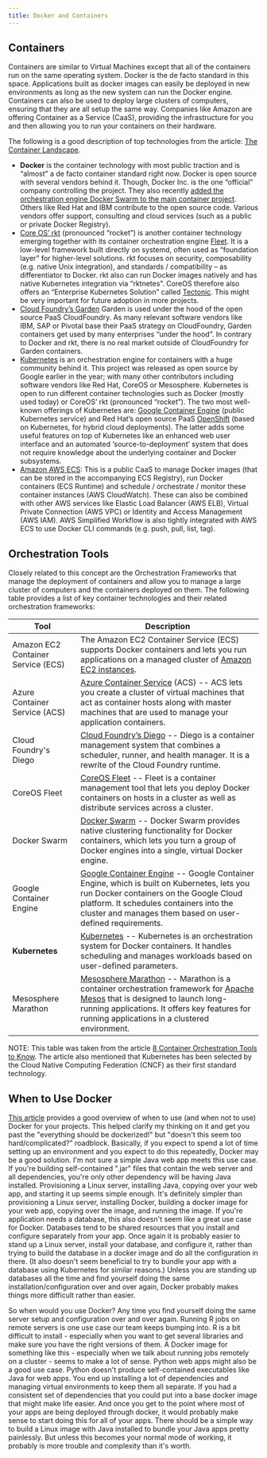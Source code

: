 ```yaml
---
title: Docker and Containers
---
```


## Containers

Containers are similar to Virtual Machines except that all of the containers run on the same operating system.  Docker is the de facto standard in this space.  Applications built as docker images can easily be deployed in new environments as long as the new system can run the Docker engine.  Containers can also be used to deploy large clusters of computers, ensuring that they are all setup the same way.  Companies like Amazon are offering Container as a Service (CaaS), providing the infrastructure for you and then allowing you to run your containers on their hardware.

The following is a good description of top technologies from the article: [The Container Landscape](https://www.infoq.com/articles/container-landscape-2016).

* __Docker__ is the container technology with most public traction and is “almost” a de facto container standard right now. Docker is open source with several vendors behind it. Though, Docker Inc. is the one “official” company controlling the project. They also recently [added the orchestration engine Docker Swarm to the main container project](https://blog.docker.com/2016/06/docker-1-12-built-in-orchestration/). Others like Red Hat and IBM contribute to the open source code. Various vendors offer support, consulting and cloud services (such as a public or private Docker Registry).
* [Core OS’ rkt](https://github.com/coreos/rkt) (pronounced “rocket”) is another container technology emerging together with its container orchestration engine [Fleet](https://coreos.com/using-coreos/clustering/). It is a low-level framework built directly on systemd, often used as “foundation layer” for higher-level solutions. rkt focuses on security, composability (e.g. native Unix integration), and standards / compatibility – as differentiator to Docker. rkt also can run Docker images natively and has native Kubernetes integration via “rktnetes”. CoreOS therefore also offers an “Enterprise Kubernetes Solution” called [Tectonic](https://tectonic.com/). This might be very important for future adoption in more projects.
* [Cloud Foundry’s Garden](https://blog.pivotal.io/pivotal-cloud-foundry/features/cloud-foundry-container-technology-a-garden-overview) Garden is used under the hood of the open source PaaS CloudFoundry. As many relevant software vendors like IBM, SAP or Pivotal base their PaaS strategy on CloudFoundry, Garden containers get used by many enterprises “under the hood”. In contrary to Docker and rkt, there is no real market outside of CloudFoundry for Garden containers.
* [Kubernetes](https://www.infoq.com/articles/kubernetes.io) is an orchestration engine for containers with a huge community behind it. This project was released as open source by Google earlier in the year; with many other contributors including software vendors like Red Hat, CoreOS or Mesosphere. Kubernetes is open to run different container technologies such as Docker (mostly used today) or CoreOS’ rkt (pronounced “rocket”). The two most well-known offerings of Kubernetes are: [Google Container Engine](https://cloud.google.com/container-engine/) (public Kubernetes service) and Red Hat’s open source PaaS [OpenShift](https://www.openshift.com/) (based on Kubernetes, for hybrid cloud deployments). The latter adds some useful features on top of Kubernetes like an enhanced web user interface and an automated ‘source-to-deployment’ system that does not require knowledge about the underlying container and Docker subsystems.
* [Amazon AWS ECS](https://aws.amazon.com/ecs/): This is a public CaaS to manage Docker images (that can be stored in the accompanying ECS Registry), run Docker containers (ECS Runtime) and schedule / orchestrate / monitor these container instances (AWS CloudWatch). These can also be combined with other AWS services like Elastic Load Balancer (AWS ELB), Virtual Private Connection (AWS VPC) or Identity and Access Management (AWS IAM). AWS Simplified Workflow is also tightly integrated with AWS ECS to use Docker CLI commands (e.g. push, pull, list, tag).

## Orchestration Tools

Closely related to this concept are the Orchestration Frameworks that manage the deployment of containers and allow you to manage a large cluster of computers and the containers deployed on them.  The following table provides a list of key container technologies and their related orchestration frameworks:

| Tool | Description |
|------|-------------|
| Amazon EC2 Container Service (ECS) | The Amazon EC2 Container Service (ECS) supports Docker containers and lets you run applications on a managed cluster of [Amazon EC2 instances](https://aws.amazon.com/ec2/). |
| Azure Container Service (ACS)	| [Azure Container Service](https://azure.microsoft.com/en-us/blog/azure-container-service-preview/) (ACS) -- ACS lets you create a cluster of virtual machines that act as container hosts along with master machines that are used to manage your application containers. |
| Cloud Foundry's Diego | [Cloud Foundry’s Diego](https://docs.cloudfoundry.org/concepts/diego/diego-architecture.html) -- Diego is a container management system that combines a scheduler, runner, and health manager. It is a rewrite of the Cloud Foundry runtime. |
| CoreOS Fleet | [CoreOS Fleet](https://coreos.com/using-coreos/clustering/) -- Fleet is a container management tool that lets you deploy Docker containers on hosts in a cluster as well as distribute services across a cluster. |
| Docker Swarm | [Docker Swarm](https://www.docker.com/products/docker-swarm) -- Docker Swarm provides native clustering functionality for Docker containers, which lets you turn a group of Docker engines into a single, virtual Docker engine. |
| Google Container Engine | [Google Container Engine](https://cloud.google.com/container-engine/) -- Google Container Engine, which is built on Kubernetes, lets you run Docker containers on the Google Cloud platform. It schedules containers into the cluster and manages them based on user-defined requirements. |
| __Kubernetes__ | [Kubernetes](http://kubernetes.io/) -- Kubernetes is an orchestration system for Docker containers. It handles scheduling and manages workloads based on user-defined parameters. |
| Mesosphere Marathon	| [Mesosphere Marathon](https://mesosphere.github.io/marathon/) -- Marathon is a container orchestration framework for [Apache Mesos](https://mesos.apache.org/) that is designed to launch long-running applications. It offers key features for running applications in a clustered environment. |

NOTE: This table was taken from the article [8 Container Orchestration Tools to Know](https://www.linux.com/news/8-open-source-CONTAINER-ORCHESTRATION-TOOLS-KNOW).  The article also mentioned that Kubernetes has been selected by the Cloud Native Computing Federation (CNCF) as their first standard technology.

## When to Use Docker

[This article](https://www.linode.com/docs/applications/containers/when-and-why-to-use-docker/) provides a good overview of when to use (and when not to use) Docker for your projects.  This helped clarify my thinking on it and get you past the "everything should be dockerized!" but "doesn't this seem too hard/complicated?" roadblock.  Basically, if you expect to spend a lot of time setting up an environment and you expect to do this repeatedly, Docker may be a good solution.  I'm not sure a simple Java web app meets this use case.  If you're building self-contained ".jar" files that contain the web server and all dependencies, you're only other dependency will be having Java installed.  Provisioning a Linux server, installing Java, copying over your web app, and starting it up seems simple enough.  It's definitely simpler than provisioning a Linux server, installing Docker, building a docker image for your web app, copying over the image, and running the image.  If you're application needs a database, this also doesn't seem like a great use case for Docker.  Databases tend to be shared resources that you install and configure separately from your app.  Once again it is probably easier to stand up a Linux server, install your database, and configure it, rather than trying to build the database in a docker image and do all the configuration in there.  (It also doesn't seem beneficial to try to bundle your app with a database using Kubernetes for similar reasons.)  Unless you are standing up databases all the time and find yourself doing the same installation/configuration over and over again, Docker probably makes things more difficult rather than easier.

So when would you use Docker?  Any time you find yourself doing the same server setup and configuration over and over again.  Running R jobs on remote servers is one use case our team keeps bumping into.  R is a bit difficult to install - especially when you want to get several libraries and make sure you have the right versions of them.  A Docker image for something like this - especially when we talk about running jobs remotely on a cluster - seems to make a lot of sense.  Python web apps might also be a good use case.  Python doesn't produce self-contained executables like Java for web apps.  You end up installing a lot of dependencies and managing virtual environments to keep them all separate.  If you had a consistent set of dependencies that you could put into a base docker image that might make life easier.  And once you get to the point where most of your apps are being deployed through docker, it would probably make sense to start doing this for all of your apps.  There should be a simple way to build a Linux image with Java installed to bundle your Java apps pretty painlessly.  But unless this becomes your normal mode of working, it probably is more trouble and complexity than it's worth.
